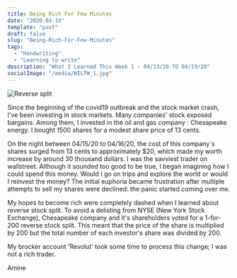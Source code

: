 ```yaml
---
title: Being Rich For Few Minutes
date: "2020-04-19"
template: "post"
draft: false
slug: "Being-Rich-For-Few-Minutes"
tags:
  - "Handwriting"
  - "Learning to write"
description: "What I Learned This Week 1 : 04/13/20 TO 04/19/20"
socialImage: "/media/WILTW_1.jpg"
---
```


![Reverse split](/media/WILTW_1.jpg)

Since the beginning of the covid19 outbreak and the stock market crash, I've been investing in stock markets.
Many companies' stock exposed bargains. Among them, I invested in the oil and gas company : Chesapeake energy.
I bought 1500 shares for a modest share price of 13 cents.

On the night between 04/15/20 to 04/16/20, the cost of this company`s shares surged from 13 cents to approximately $20, which made my worth increase by around 30 thousand dollars. I was the savviest trader on wallstreet. 
Although it sounded too good to be true, I began imagining how I could spend this money. Would I go on trips and explore the world or would I reinvest the money?
The initial euphoria became frustration after multiple attempts to sell my shares were declined: the panic started coming over me.

My hopes to become rich were completely dashed when I learned about reverse stock split. To avoid a delisting from NYSE (New York Stock Exchange), Chesapeake company and it's shareholders voted for a 1-for-200 reverse stock split.
This meant that the price of the share is multiplied by 200 but the total number of each investor's share was divided by 200.

My brocker account 'Revolut' took some time to process this change; I was not a rich trader.

Amine 

